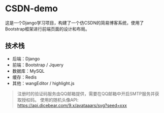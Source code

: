 # CSDN-demo
这是一个Django学习项目，构建了一个仿CSDN的简易博客系统，使用了Bootstrap框架进行前端页面的设计和布局。

## 技术栈
- 后端：Django
- 前端：Bootstrap / Jquery
- 数据库：MySQL
- 缓存：Redis
- 其他：wangEditor / highlight.js

> 注册时的验证码服务由QQ邮箱提供，需要在QQ邮箱中开启SMTP服务并获取授权码。
> 使用的随机头像API: https://api.dicebear.com/9.x/avataaars/svg?seed=xxx
